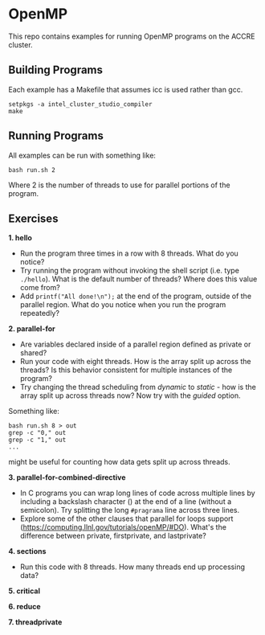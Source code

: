 # OpenMP

This repo contains examples for running OpenMP programs on the ACCRE cluster.

## Building Programs

Each example has a Makefile that assumes icc is used rather than gcc. 

	setpkgs -a intel_cluster_studio_compiler
	make

## Running Programs

All examples can be run with something like:

	bash run.sh 2

Where 2 is the number of threads to use for parallel portions of the program.

## Exercises

**1. hello**

- Run the program three times in a row with 8 threads. What do you notice?
- Try running the program without invoking the shell script (i.e. type ```./hello```). What is the default number of threads? Where does this value come from?
- Add ```printf("All done!\n");``` at the end of the program, outside of the parallel region. What do you notice when you run the program repeatedly?

**2. parallel-for** 

- Are variables declared inside of a parallel region defined as private or shared?
- Run your code with eight threads. How is the array split up across the threads? Is this behavior consistent for multiple instances of the program?
- Try changing the thread scheduling from *dynamic* to *static* - how is the array split up across threads now? Now try with the *guided* option.

Something like:

	bash run.sh 8 > out
	grep -c "0," out
	grep -c "1," out
	...

might be useful for counting how data gets split up across threads.

**3. parallel-for-combined-directive**

- In C programs you can wrap long lines of code across multiple lines by including a backslash character (\) at the end of a line (without a semicolon). Try splitting the long ```#pragrama``` line across three lines.
- Explore some of the other clauses that parallel for loops support (https://computing.llnl.gov/tutorials/openMP/#DO). What's the difference between private, firstprivate, and lastprivate?

**4. sections**

- Run this code with 8 threads. How many threads end up processing data?

**5. critical**

**6. reduce**

**7. threadprivate**